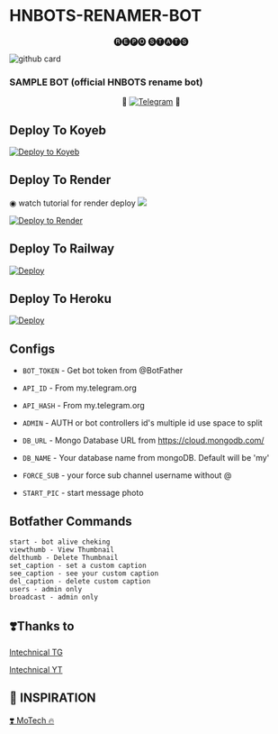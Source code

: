 

#  HNBOTS-RENAMER-BOT


<p align="center"> 🅡🅔🅟🅞 🅢🅣🅐🅣🅢 </p>


![github card](https://github-readme-stats.vercel.app/api/pin/?username=HNRenamebot&repo=HNRenamebot&theme=dark)


### SAMPLE BOT (official HNBOTS rename bot)

<p align="center">
🤖 <a href="https://t.me/HNBOTS"><img title="Telegram" src="https://img.shields.io/static/v1?label=HN+BOTS&message=BOT&color=blue-green"></a> 🤖
</p>


## Deploy To Koyeb

[![Deploy to Koyeb](https://www.koyeb.com/static/images/deploy/button.svg)](https://app.koyeb.com/deploy?type=git&repository=github.com/Hariharan0005k/HNRenamebot&env[BOT_TOKEN]&env[API_ID]&env[API_HASH]&env[ADMIN]&env[DB_URL]&env[DB_NAME]=pyro-botz&env[FORCE_SUB]&env[START_PIC]&env[PORT]=8080&run_command=python%20bot.py&branch=main&name=pyro-rename) 

## Deploy To Render

◉ watch tutorial for render deploy <a href="https://youtu.be/i6OX3xzOCGY"><img src="https://img.shields.io/badge/Watch%20Tutorial%20On%20YouTube-red.svg?logo=Youtube"></a>                     

[![Deploy to Render](https://render.com/images/deploy-to-render-button.svg)](https://render.com/deploy?repo=https://github.com/Hariharan0005k/HNRenamebot)

## Deploy To Railway

<a href="https://graph.org/file/fabd75cd5043d2cfdc13d.jpg"><img src="https://railway.app/button.svg" alt="Deploy"></a>

## Deploy To Heroku

<a href="https://heroku.com/deploy?template=https://github.com/Hariharan0005k/HNRenamebot/blob/heroku"><img src="https://www.herokucdn.com/deploy/button.svg" alt="Deploy"></a>



## Configs 

* `BOT_TOKEN`  - Get bot token from @BotFather

* `API_ID` - From my.telegram.org 

* `API_HASH` - From my.telegram.org 

* `ADMIN` - AUTH or bot controllers id's multiple id use space to split 

* `DB_URL`  - Mongo Database URL from https://cloud.mongodb.com/

* `DB_NAME`  - Your database name from mongoDB. Default will be 'my'

* `FORCE_SUB` - your force sub channel username without @ 

* `START_PIC` - start message photo

## Botfather Commands
```
start - bot alive cheking
viewthumb - View Thumbnail
delthumb - Delete Thumbnail
set_caption - set a custom caption
see_caption - see your custom caption
del_caption - delete custom caption
users - admin only
broadcast - admin only
```

## ❣️Thanks to

<a href="https://t.me/HNBOTS">
   <p> lntechnical TG</p>
  </a>
<a href="https://youtube.com/HNBOTS">
   <p> lntechnical YT </p>
  </a>

## 🤩 INSPIRATION

<a href="https://youtube.com/@HNBOTS">
   <p>❣️ MoTech 🔥</p>
  </a>


